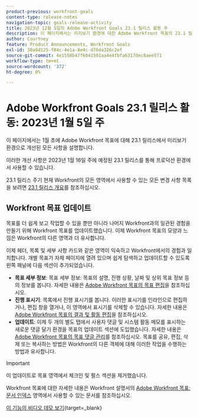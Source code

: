 ```yaml
---
product-previous: workfront-goals
content-type: release-notes
navigation-topic: goals-release-activity
title: 2023년 12월 5일의 Adobe Workfront Goals 23.1 릴리스 활동 주
description: 이 페이지에서는 미리보기 환경에 대한 Adobe Workfront 목표의 23.1 릴리스에 대해 향상된 모든 기능을 설명합니다. 이러한 개선 사항은 2023년 1월 16일이 있는 주에 프로덕션 환경에서 사용할 수 있습니다.
author: Courtney
feature: Product Announcements, Workfront Goals
exl-id: 30a8d125-f84c-4e1a-8e4c-d76da326c2ef
source-git-commit: 4e1558b47f6041501aa4e4fbfa6317dec8aee571
workflow-type: tm+mt
source-wordcount: '372'
ht-degree: 0%

---
```


# Adobe Workfront Goals 23.1 릴리스 활동: 2023년 1월 5일 주

이 페이지에서는 1월 초에 Adobe Workfront 목표에 대해 23.1 릴리스에서 미리보기 환경으로 개선된 모든 사항을 설명합니다.

이러한 개선 사항은 2023년 1월 16일 주에 예정된 23.1 릴리스를 통해 프로덕션 환경에서 사용할 수 있습니다.

<!-- For a list of all changes available for Workfront Goals at this point in the 21.2 release cycle, see [Adobe Workfront Goals with the 21.2 release](../../../../product-announcements/product-releases/goals-release-activity/goals-21.2-release/goals-release-21-2.md). -->

23.1 릴리스 주기 현재 Workfront의 모든 영역에서 사용할 수 있는 모든 변경 사항 목록을 보려면 [23.1 릴리스 개요](/help/quicksilver/product-announcements/product-releases/23.1-release-activity/23-1-release-overview.md)를 참조하십시오.

## Workfront 목표 업데이트

목표를 더 쉽게 보고 작업할 수 있을 뿐만 아니라 나머지 Workfront과의 일관된 경험을 만들기 위해 Workfront 목표를 업데이트했습니다. 이제 Workfront 목표의 모양과 느낌은 Workfront의 다른 영역과 더 유사합니다.

이제 헤더, 목록 및 세부 사항 카드와 같은 영역이 익숙하고 Workfront에서의 경험과 일치합니다.
개별 목표가 자체 페이지에 열려 있으며 쉽게 탐색하고 업데이트할 수 있도록 왼쪽 패널에 다음 섹션이 추가되었습니다.

* **목표 세부 정보**: 목표 세부 정보: 목표의 설명, 진행 상황, 날짜 및 상위 목표 정보 등의 정보를 봅니다. 자세한 내용은 [Adobe Workfront 목표의 목표 편집](/help/quicksilver/workfront-goals/goal-management/edit-goals.md)을 참조하십시오.
* **진행 표시기**: 목록에서 진행 표시기를 봅니다. 이러한 표시기를 인라인으로 편집하거나, 편집 창을 열거나, 이 영역에서 표시기를 삭제할 수 있습니다. 자세한 내용은 [Adobe Workfront 목표의 결과 및 활동 편집](/help/quicksilver/workfront-goals/results-and-activities/edit-results-and-activities.md)을 참조하십시오.
* **업데이트**: 이제 두 개의 별도 탭에서 사용자 댓글 및 시스템 활동 메모를 표시하는 새로운 댓글 달기 환경을 목표의 업데이트 섹션에 도입했습니다. 자세한 내용은 [Adobe Workfront 목표의 목표 댓글 관리](/help/quicksilver/workfront-goals/goal-management/manage-goal-comments.md)를 참조하십시오.
목표를 공유, 편집, 삭제 또는 복사하는 방법은 Workfront의 다른 객체에 대해 이러한 작업을 수행하는 방법과 유사합니다.

>[!IMPORTANT]
>
>이 업데이트로 목표 영역에서 체크인 및 펄스 섹션을 제거했습니다.

Workfront 목표에 대한 자세한 내용은 Workfront 설명서의 [Adobe Workfront 목표: 문서 인덱스](/help/quicksilver/workfront-goals/workfront-goals.md) 영역에서 사용할 수 있는 문서를 참조하십시오.

[이 기능의 비디오 데모 보기](https://video.tv.adobe.com/v/3413327/){target=_blank}